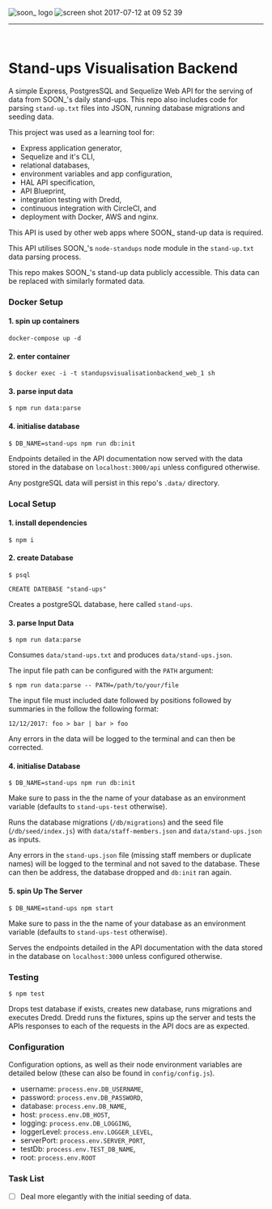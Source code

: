 ![soon_ logo](https://user-images.githubusercontent.com/20629455/28109490-27c0b602-66e7-11e7-9918-578beb7dfa9d.png)
![screen shot 2017-07-12 at 09 52 39](https://user-images.githubusercontent.com/20629455/28109776-2833e306-66e8-11e7-86d6-b285d08b3cb1.png)

___
<br>

# Stand-ups Visualisation Backend

A simple Express, PostgresSQL and Sequelize Web API for the serving of data from SOON_'s daily stand-ups. This repo also includes code for parsing `stand-up.txt` files into JSON, running database migrations and seeding data.

This project was used as a learning tool for: 

* Express application generator, 
* Sequelize and it's CLI, 
* relational databases, 
* environment variables and app configuration,
* HAL API specification,
* API Blueprint,
* integration testing with Dredd,
* continuous integration with CircleCI, and
* deployment with Docker, AWS and nginx.

This API is used by other web apps where SOON_ stand-up data is required.

This API utilises SOON_'s `node-standups` node module in the `stand-up.txt` data parsing process.

This repo makes SOON_'s stand-up data publicly accessible. This data can be replaced with similarly formated data. 

### Docker Setup

#### 1. spin up containers
```shell
docker-compose up -d
```

#### 2. enter container
```shell
$ docker exec -i -t standupsvisualisationbackend_web_1 sh
```

#### 3. parse input data
```shell
$ npm run data:parse
```

#### 4. initialise database
```shell
$ DB_NAME=stand-ups npm run db:init
```
Endpoints detailed in the API documentation now served with the data stored in the database on `localhost:3000/api` unless configured otherwise.

Any postgreSQL data will persist in this repo's `.data/` directory.

### Local Setup

#### 1. install dependencies

```shell
$ npm i
```

#### 2. create Database

```shell
$ psql
```

```shell
CREATE DATEBASE "stand-ups"
```

Creates a postgreSQL database, here called `stand-ups`.

#### 3. parse Input Data

```shell
$ npm run data:parse
```

Consumes `data/stand-ups.txt` and produces `data/stand-ups.json`.

The input file path can be configured with the `PATH` argument:

```shell
$ npm run data:parse -- PATH=/path/to/your/file
```

The input file must included date followed by positions followed by summaries in the follow the following format:
```
12/12/2017: foo > bar | bar > foo
```
Any errors in the data will be logged to the terminal and can then be corrected.

#### 4. initialise Database

```shell
$ DB_NAME=stand-ups npm run db:init
```

Make sure to pass in the the name of your database as an environment variable (defaults to `stand-ups-test` otherwise).

Runs the database migrations (`/db/migrations`) and the seed file (`/db/seed/index.js`) with `data/staff-members.json` and `data/stand-ups.json` as inputs.

Any errors in the `stand-ups.json` file (missing staff members or duplicate names) will be logged to the terminal and not saved to the database. These can then be address, the database dropped and `db:init` ran again.

#### 5. spin Up The Server

```shell
$ DB_NAME=stand-ups npm start
```
Make sure to pass in the the name of your database as an environment variable (defaults to `stand-ups-test` otherwise).

Serves the endpoints detailed in the API documentation with the data stored in the database on `localhost:3000` unless configured otherwise.

### Testing

```shell
$ npm test
```

Drops test database if exists, creates new database, runs migrations and executes Dredd. Dredd runs the fixtures, spins up the server and tests the APIs responses to each of the requests in the API docs are as expected.

### Configuration

Configuration options, as well as their node environment variables are detailed below (these can also be found in `config/config.js`).

* username: `process.env.DB_USERNAME`,
* password: `process.env.DB_PASSWORD`,
* database: `process.env.DB_NAME`,
* host: `process.env.DB_HOST`,
* logging: `process.env.DB_LOGGING`,
* loggerLevel: `process.env.LOGGER_LEVEL`,
* serverPort: `process.env.SERVER_PORT`,
* testDb: `process.env.TEST_DB_NAME`,
* root: `process.env.ROOT`

### Task List

- [ ] Deal more elegantly with the initial seeding of data.

